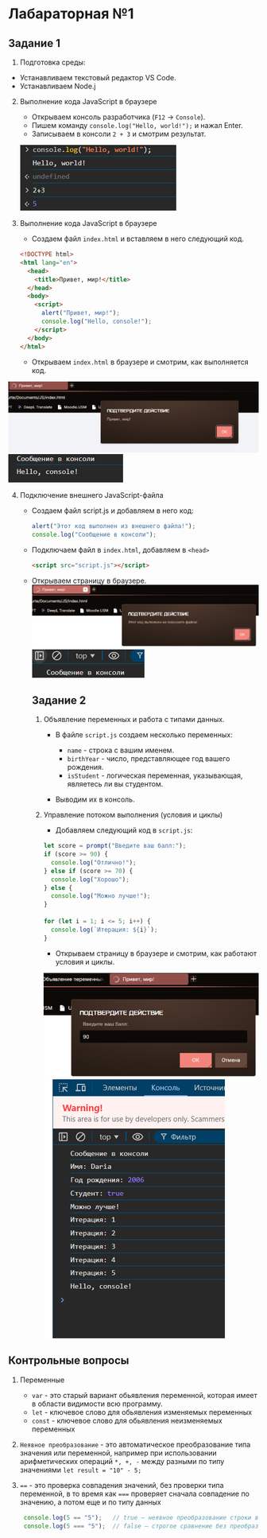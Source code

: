 # Лабараторная №1
## Задание 1

1. Подготовка среды:
- Устанавливаем текстовый редактор VS Code.
- Устанавливаем Node.j

2. Выполнение кода JavaScript в браузере

   - Открываем консоль разработчика (`F12` → `Console`).
   - Пишем команду `console.log("Hello, world!");` и нажал Enter.
   - Записываем в консоли `2 + 3` и смотрим результат.

    ![](1.png)

3. Выполнение кода JavaScript в браузере
    - Создаем файл `index.html` и вставляем в него следующий код.

   ```html
   <!DOCTYPE html>
   <html lang="en">
     <head>
       <title>Привет, мир!</title>
     </head>
     <body>
       <script>
         alert("Привет, мир!");
         console.log("Hello, console!");
       </script>
     </body>
   </html>
   ```

   - Открываем `index.html` в браузере и смотрим, как выполняется код.

  ![](2.png)
  ![](3.png)

4. Подключение внешнего JavaScript-файла
    - Создаем файл script.js и добавляем в него     код:

       ```javascript
       alert("Этот код выполнен из внешнего файла!");
       console.log("Сообщение в консоли");
       ```

    - Подключаем файл в `index.html`,    добавляем в `<head>`

       ```html
       <script src="script.js"></script>
       ```

    - Открываем страницу в браузере.
       ![](4.png)
       ![](5.png)

       ## Задание 2
       1. Объявление переменных и работа с типами данных.
       
          - В файле `script.js` создаем несколько переменных:
       
            - `name` - строка с вашим именем.
            - `birthYear` - число, представляющее год вашего рождения.
            - `isStudent` - логическая переменная, указывающая, являетесь ли вы студентом.
       
          - Выводим их в консоль.
       
       2. Управление потоком выполнения (условия и циклы)
       
          - Добавляем следующий код в `script.js`:
       
          ```javascript
          let score = prompt("Введите ваш балл:");
          if (score >= 90) {
            console.log("Отлично!");
          } else if (score >= 70) {
            console.log("Хорошо");
          } else {
            console.log("Можно лучше!");
          }
       
          for (let i = 1; i <= 5; i++) {
            console.log(`Итерация: ${i}`);
          }
          ```
       
          - Открываем страницу в браузере и смотрим, как работают условия и циклы.
       
           ![](6.png)
           ![](7.png)


          
 ## Контрольные вопросы
1. Переменные
   - `var` - это старый вариант обьявления переменной, которая имеет в области видимости всю программу.
   - `let` - ключевое слово для обьявления изменяемых переменных
   - `const` - ключевое слово для обьявления неизменяемых переменных

 2. `Неявное преобразование`  - это автоматическое преобразование типа значения или переменной, например при использовании арифметических операций `*, +, -` между разными по типу значениями `let result = "10" - 5;`

 3. `==` - это проверка совпадения значений, без проверки типа переменной, в то время как `===` проверяет сначала совпадение по значению, а потом еще и по типу данных
    ```javascript
     console.log(5 == "5");   // true — неявное преобразование строки в число
     console.log(5 === "5");  // false — строгое сравнение без преобразования
    ```
